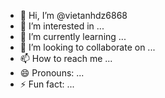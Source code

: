 - 👋 Hi, I’m @vietanhdz6868
- 👀 I’m interested in ...
- 🌱 I’m currently learning ...
- 💞️ I’m looking to collaborate on ...
- 📫 How to reach me ...
- 😄 Pronouns: ...
- ⚡ Fun fact: ...

<!---
vietanhdz6868/vietanhdz6868 is a ✨ special ✨ repository because its `README.md` (this file) appears on your GitHub profile.
You can click the Preview link to take a look at your changes.
--->
